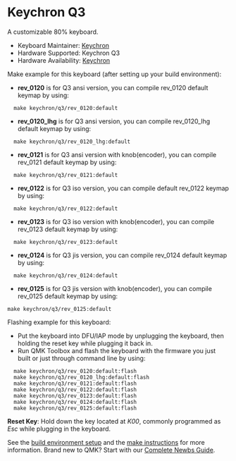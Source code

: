 # Keychron Q3

A customizable 80% keyboard.

* Keyboard Maintainer: [Keychron](https://github.com/keychron)
* Hardware Supported: Keychron Q3
* Hardware Availability: [Keychron](https://www.keychron.com)

Make example for this keyboard (after setting up your build environment):

- **rev_0120** is for Q3 ansi version, you can compile rev_0120 default keymap by using:

```
  make keychron/q3/rev_0120:default
```

- **rev_0120_lhg** is for Q3 ansi version, you can compile rev_0120_lhg default keymap by using:

```
  make keychron/q3/rev_0120_lhg:default
```

- **rev_0121** is for Q3 ansi version with knob(encoder), you can compile rev_0121 default keymap by using:

```
  make keychron/q3/rev_0121:default
```

- **rev_0122** is for Q3 iso version, you can compile default rev_0122 keymap by using:

```
  make keychron/q3/rev_0122:default
```

- **rev_0123** is for Q3 iso version with knob(encoder), you can compile rev_0123 default keymap by using:

```
  make keychron/q3/rev_0123:default
```

- **rev_0124** is for Q3 jis version, you can compile rev_0124 default keymap by using:

```
  make keychron/q3/rev_0124:default
```

- **rev_0125** is for Q3 jis version with knob(encoder), you can compile rev_0125 default keymap by using:

```
make keychron/q3/rev_0125:default
```

Flashing example for this keyboard:

- Put the keyboard into DFU/IAP mode by unplugging the keyboard, then holding the reset key while plugging it back in.
- Run QMK Toolbox and flash the keyboard with the firmware you just built or just through command line by using:

```
  make keychron/q3/rev_0120:default:flash
  make keychron/q3/rev_0120_lhg:default:flash
  make keychron/q3/rev_0121:default:flash
  make keychron/q3/rev_0122:default:flash
  make keychron/q3/rev_0123:default:flash
  make keychron/q3/rev_0124:default:flash
  make keychron/q3/rev_0125:default:flash
```

**Reset Key**: Hold down the key located at *K00*, commonly programmed as *Esc* while plugging in the keyboard.

See the [build environment setup](https://docs.qmk.fm/#/getting_started_build_tools) and the [make instructions](https://docs.qmk.fm/#/getting_started_make_guide) for more information. Brand new to QMK? Start with our [Complete Newbs Guide](https://docs.qmk.fm/#/newbs).
